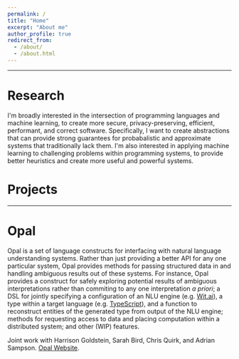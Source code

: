 ```yaml
---
permalink: /
title: "Home"
excerpt: "About me"
author_profile: true
redirect_from:
  - /about/
  - /about.html
---
```


------------------

Research
=====

I'm broadly interested in the intersection of programming languages and machine learning, to create more secure, privacy-preserving, efficient, performant, and correct software. Specifically, I want to create abstractions that can provide strong guarantees for probabalistic and approximate systems that traditionally lack them. I'm also interested in applying machine learning to challenging problems within programming systems, to provide better heuristics and create more useful and powerful systems.

Projects
=====
------------------

Opal
==

Opal is a set of language constructs for interfacing with natural language understanding systems. Rather than just providing a better API for any one particular system, Opal provides methods for passing structured data in and handling ambiguous results out of these systems. For instance, Opal provides a construct for safely exploring potential results of ambiguous interpretations rather than commiting to any one interpretation *a priori*; a DSL for jointly specifying a configuration of an NLU engine (e.g. [Wit.ai](https://www.wit.ai)), a type within a target language (e.g. [TypeScript](https://www.typescript.com)), and a function to reconstruct entities of the generated type from output of the NLU engine; methods for requesting access to data and placing computation within a distributed system; and other (WIP) features.

Joint work with Harrison Goldstein, Sarah Bird, Chris Quirk, and Adrian Sampson.
[Opal Website](https://capra.cs.cornell.edu/research/opal).
